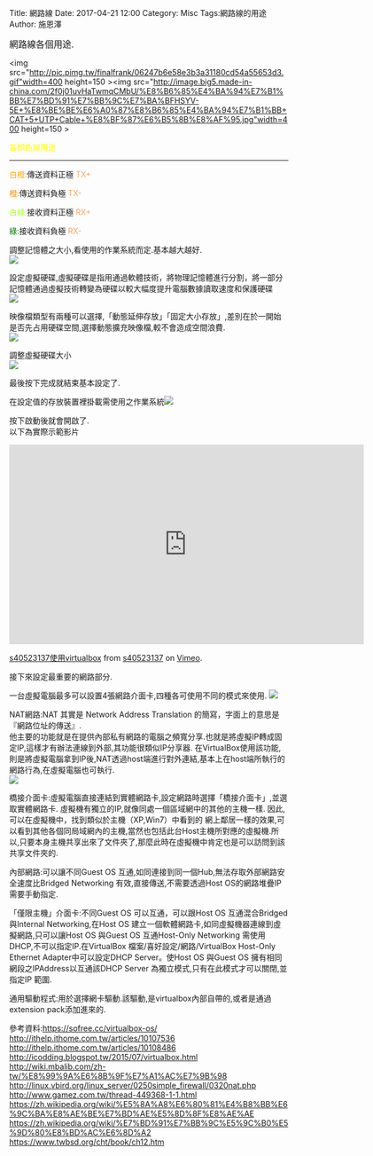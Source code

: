 Title: 網路線
Date: 2017-04-21 12:00
Category: Misc
Tags:網路線的用途
Author: 施恩澤

<font size="3">網路線各個用途.</font>

<!-- PELICAN_END_SUMMARY -->
<img src="http://pic.pimg.tw/finalfrank/06247b6e58e3b3a31180cd54a55653d3.gif"width=400 height=150 ><img src="http://image.big5.made-in-china.com/2f0j01uvHaTwmqCMbU/%E8%B6%85%E4%BA%94%E7%B1%BB%E7%BD%91%E7%BB%9C%E7%BA%BFHSYV-5E+%E8%BE%BE%E6%A0%87%E8%B6%85%E4%BA%94%E7%B1%BB+CAT+5+UTP+Cable+%E8%BF%87%E6%B5%8B%E8%AF%95.jpg"width=400 height=150 >
<p align=left><font  color="FFFF00"> 各顏色線用途</font></p>
<hr color="red">
<p align=left><font  color="FFA500"> 白橙:</font>傳送資料正極 <font  color="F4A460"> TX+</font></p>
<p align=left><font  color="FF8C00"> 橙:</font>傳送資料負極 <font  color="F4A460"> TX-</font></p>
<p align=left><font  color="ADFF2F"> 白綠:</font>接收資料正極 <font  color="F4A460"> RX+</font></p>
<p align=left><font  color="008000"> 綠:</font>接收資料負極 <font  color="F4A460"> RX-</font></p>



						




調整記憶體之大小,看使用的作業系統而定.基本越大越好.<br>
<img src="http://3.bp.blogspot.com/-Jo9HbCuvhJU/UWZvKudcMgI/AAAAAAAAAMk/vt-IlJ2UbmI/s1600/VirtualBox-setting-3.png">



設定虛擬硬碟,虛擬硬碟是指用通過軟體技術，將物理記憶體進行分割，將一部分記憶體通過虛擬技術轉變為硬碟以較大幅度提升電腦數據讀取速度和保護硬碟<br><img src="https://img.sofree.cc/VirtualBox_113E8/virtualbox_14.png">



映像檔類型有兩種可以選擇,「動態延伸存放」「固定大小存放」,差別在於一開始是否先占用硬碟空間,選擇動態擴充映像檔,較不會造成空間浪費.<br>
<img src="https://img.sofree.cc/VirtualBox_113E8/virtualbox_16.png">



調整虛擬硬碟大小<br><img src="https://img.sofree.cc/VirtualBox_113E8/virtualbox_17.png">



最後按下完成就結束基本設定了.



在設定值的存放裝置裡掛載需使用之作業系統<img src="https://img.sofree.cc/VirtualBox_113E8/virtualbox_24.png">



按下啟動後就會開啟了.<br>以下為實際示範影片<br>

<iframe src="https://player.vimeo.com/video/191022142" width="640" height="360" frameborder="0" webkitallowfullscreen mozallowfullscreen allowfullscreen></iframe>
<p><a href="https://vimeo.com/191022142">s40523137使用virtualbox</a> from <a href="https://vimeo.com/user58917993">s40523137</a> on <a href="https://vimeo.com">Vimeo</a>.</p>


接下來設定最重要的網路部分.



一台虛擬電腦最多可以設置4張網路介面卡,四種各可使用不同的模式來使用.
<img src="http://ithelp.ithome.com.tw/upload/images/20121026/20121026174118508a5abe5d59d_resize.jpg">



NAT網路:NAT 其實是 Network Address Translation 的簡寫，字面上的意思是『網路位址的傳送』.<br>他主要的功能就是在提供內部私有網路的電腦之頻寬分享.也就是將虛擬IP轉成固定IP,這樣才有辦法連線到外部,其功能很類似IP分享器.
在VirtualBox使用該功能,則是將虛擬電腦拿到IP後,NAT透過host端進行對外連結,基本上在host端所執行的網路行為,在虛擬電腦也可執行.<br>
<img src="http://ithelp.ithome.com.tw/upload/images/20121026/20121026174743508a5c3f36f96_resize.jpg">



橋接介面卡:虛擬電腦直接連結到實體網路卡,設定網路時選擇「橋接介面卡」,並選取實體網路卡.
虛擬機有獨立的IP,就像同處一個區域網中的其他的主機一樣.
因此,可以在虛擬機中，找到類似於主機（XP,Win7）中看到的 網上鄰居一樣的效果,可以看到其他各個同局域網內的主機,當然也包括此台Host主機所對應的虛擬機.所以,只要本身主機共享出來了文件夾了,那麼此時在虛擬機中肯定也是可以訪問到該共享文件夾的.



內部網路:可以讓不同Guest OS 互通,如同連接到同一個Hub,無法存取外部網路安全速度比Bridged Networking 有效,直接傳送,不需要透過Host OS的網路堆疊IP 需要手動指定.



「僅限主機」介面卡:不同Guest OS 可以互通，可以跟Host OS 互通混合Bridged 與Internal Networking,在Host OS 建立一個軟體網路卡,如同虛擬機器連線到虛擬網路,只可以讓Host OS 與Guest OS 互通Host-Only Networking 需使用DHCP,不可以指定IP.在VirtualBox 檔案/喜好設定/網路/VirtualBox Host-Only Ethernet Adapter中可以設定DHCP Server。使Host OS 與Guest OS 擁有相同網段之IPAddress以互通該DHCP Server 為獨立模式,只有在此模式才可以關閉,並指定IP 範圍.



通用驅動程式:用於選擇網卡驅動.該驅動,是virtualbox內部自帶的,或者是通過extension pack添加進來的.




參考資料:https://sofree.cc/virtualbox-os/<br>http://ithelp.ithome.com.tw/articles/10107536<br>http://ithelp.ithome.com.tw/articles/10108486<br>http://icodding.blogspot.tw/2015/07/virtualbox.html<br>http://wiki.mbalib.com/zh-tw/%E8%99%9A%E6%8B%9F%E7%A1%AC%E7%9B%98<br>http://linux.vbird.org/linux_server/0250simple_firewall/0320nat.php<br>http://www.gamez.com.tw/thread-449368-1-1.html<br>https://zh.wikipedia.org/wiki/%E5%8A%A8%E6%80%81%E4%B8%BB%E6%9C%BA%E8%AE%BE%E7%BD%AE%E5%8D%8F%E8%AE%AE<br>https://zh.wikipedia.org/wiki/%E7%BD%91%E7%BB%9C%E5%9C%B0%E5%9D%80%E8%BD%AC%E6%8D%A2<br>https://www.twbsd.org/cht/book/ch12.htm<br>
